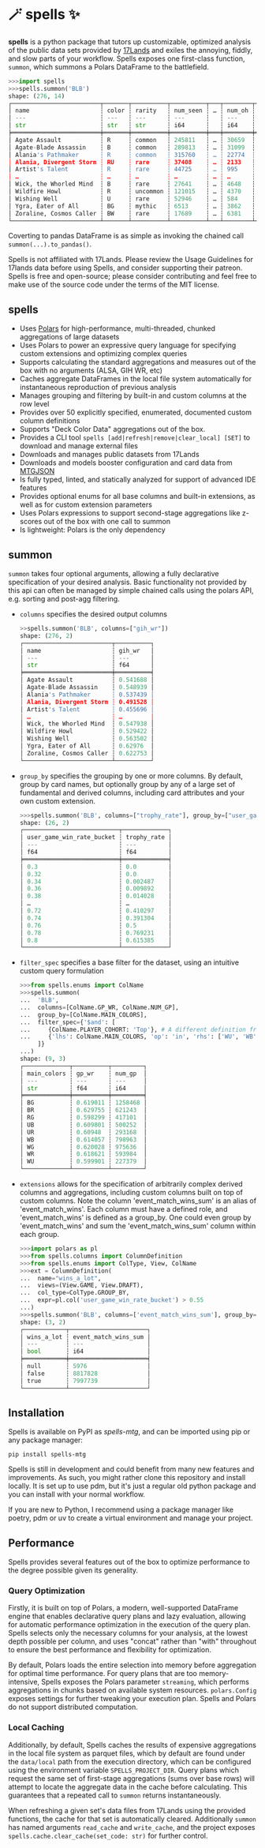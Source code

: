 # 🪄 spells ✨

**spells** is a python package that tutors up customizable, optimized analysis of the public data sets provided by [17Lands](https://www.17lands.com/) and exiles the annoying, fiddly, and slow parts of your workflow. Spells exposes one first-class function, `summon`, which summons a Polars DataFrame to the battlefield.

```python
>>>import spells
>>>spells.summon('BLB')
shape: (276, 14)
┌─────────────────────────┬───────┬──────────┬──────────┬───┬────────┬──────────┬─────────┬──────────┐
│ name                    ┆ color ┆ rarity   ┆ num_seen ┆ … ┆ num_oh ┆ oh_wr    ┆ num_gih ┆ gih_wr   │
│ ---                     ┆ ---   ┆ ---      ┆ ---      ┆   ┆ ---    ┆ ---      ┆ ---     ┆ ---      │
│ str                     ┆ str   ┆ str      ┆ i64      ┆   ┆ i64    ┆ f64      ┆ i64     ┆ f64      │
╞═════════════════════════╪═══════╪══════════╪══════════╪═══╪════════╪══════════╪═════════╪══════════╡
│ Agate Assault           ┆ R     ┆ common   ┆ 245811   ┆ … ┆ 30659  ┆ 0.529632 ┆ 72959   ┆ 0.541688 │
│ Agate-Blade Assassin    ┆ B     ┆ common   ┆ 289813   ┆ … ┆ 31099  ┆ 0.560886 ┆ 68698   ┆ 0.548939 │
│ Alania's Pathmaker      ┆ R     ┆ common   ┆ 315760   ┆ … ┆ 22774  ┆ 0.52819  ┆ 54702   ┆ 0.537439 │
│ Alania, Divergent Storm ┆ RU    ┆ rare     ┆ 37408    ┆ … ┆ 2133   ┆ 0.473043 ┆ 5843    ┆ 0.491528 │
│ Artist's Talent         ┆ R     ┆ rare     ┆ 44725    ┆ … ┆ 995    ┆ 0.433166 ┆ 2528    ┆ 0.455696 │
│ …                       ┆ …     ┆ …        ┆ …        ┆ … ┆ …      ┆ …        ┆ …       ┆ …        │
│ Wick, the Whorled Mind  ┆ B     ┆ rare     ┆ 27641    ┆ … ┆ 4648   ┆ 0.517857 ┆ 11640   ┆ 0.547938 │
│ Wildfire Howl           ┆ R     ┆ uncommon ┆ 121015   ┆ … ┆ 4370   ┆ 0.514416 ┆ 11029   ┆ 0.529422 │
│ Wishing Well            ┆ U     ┆ rare     ┆ 52946    ┆ … ┆ 584    ┆ 0.491438 ┆ 1622    ┆ 0.563502 │
│ Ygra, Eater of All      ┆ BG    ┆ mythic   ┆ 6513     ┆ … ┆ 3862   ┆ 0.620145 ┆ 9926    ┆ 0.62976  │
│ Zoraline, Cosmos Caller ┆ BW    ┆ rare     ┆ 17689    ┆ … ┆ 6381   ┆ 0.604294 ┆ 15242   ┆ 0.622753 │
└─────────────────────────┴───────┴──────────┴──────────┴───┴────────┴──────────┴─────────┴──────────┘
```

Coverting to pandas DataFrame is as simple as invoking the chained call `summon(...).to_pandas()`.

Spells is not affiliated with 17Lands. Please review the Usage Guidelines for 17lands data before using Spells, and consider supporting their patreon. Spells is free and open-source; please consider contributing and feel free to make use of the source code under the terms of the MIT license.

## spells

- Uses [Polars](https://docs.pola.rs/) for high-performance, multi-threaded, chunked aggregations of large datasets
- Uses Polars to power an expressive query language for specifying custom extensions and optimizing complex queries
- Supports calculating the standard aggregations and measures out of the box with no arguments (ALSA, GIH WR, etc)
- Caches aggregate DataFrames in the local file system automatically for instantaneous reproduction of previous analysis
- Manages grouping and filtering by built-in and custom columns at the row level
- Provides over 50 explicitly specified, enumerated, documented custom column definitions
- Supports "Deck Color Data" aggregations out of the box.
- Provides a CLI tool `spells [add|refresh|remove|clear_local] [SET]` to download and manage external files
- Downloads and manages public datasets from 17Lands
- Downloads and models booster configuration and card data from [MTGJSON](https://mtgjson.com/)
- Is fully typed, linted, and statically analyzed for support of advanced IDE features
- Provides optional enums for all base columns and built-in extensions, as well as for custom extension parameters
- Uses Polars expressions to support second-stage aggregations like z-scores out of the box with one call to summon
- Is lightweight: Polars is the only dependency

## summon

`summon` takes four optional arguments, allowing a fully declarative specification of your desired analysis. Basic functionality not provided by this api can often be managed by simple chained calls using the polars API, e.g. sorting and post-agg filtering.
  - `columns` specifies the desired output columns
    ```python
    >>spells.summon('BLB', columns=["gih_wr"])
    shape: (276, 2)
    ┌─────────────────────────┬──────────┐
    │ name                    ┆ gih_wr   │
    │ ---                     ┆ ---      │
    │ str                     ┆ f64      │
    ╞═════════════════════════╪══════════╡
    │ Agate Assault           ┆ 0.541688 │
    │ Agate-Blade Assassin    ┆ 0.548939 │
    │ Alania's Pathmaker      ┆ 0.537439 │
    │ Alania, Divergent Storm ┆ 0.491528 │
    │ Artist's Talent         ┆ 0.455696 │
    │ …                       ┆ …        │
    │ Wick, the Whorled Mind  ┆ 0.547938 │
    │ Wildfire Howl           ┆ 0.529422 │
    │ Wishing Well            ┆ 0.563502 │
    │ Ygra, Eater of All      ┆ 0.62976  │
    │ Zoraline, Cosmos Caller ┆ 0.622753 │
    └─────────────────────────┴──────────┘
    ```
  - `group_by` specifies the grouping by one or more columns. By default, group by card names, but optionally group by any of a large set of fundamental and derived columns, including card attributes and your own custom extension.
    ```python
    >>>spells.summon('BLB', columns=["trophy_rate"], group_by=["user_game_win_rate_bucket"], filter_spec={'lhs': "user_n_games_bucket", 'op': ">=", 'rhs': 50})
    shape: (26, 2)
    ┌───────────────────────────┬─────────────┐
    │ user_game_win_rate_bucket ┆ trophy_rate │
    │ ---                       ┆ ---         │
    │ f64                       ┆ f64         │
    ╞═══════════════════════════╪═════════════╡
    │ 0.3                       ┆ 0.0         │
    │ 0.32                      ┆ 0.0         │
    │ 0.34                      ┆ 0.002487    │
    │ 0.36                      ┆ 0.009892    │
    │ 0.38                      ┆ 0.014028    │
    │ …                         ┆ …           │
    │ 0.72                      ┆ 0.410297    │
    │ 0.74                      ┆ 0.391304    │
    │ 0.76                      ┆ 0.5         │
    │ 0.78                      ┆ 0.769231    │
    │ 0.8                       ┆ 0.615385    │
    └───────────────────────────┴─────────────┘
    ```
  - `filter_spec` specifies a base filter for the dataset, using an intuitive custom query formulation
    ```python
    >>>from spells.enums import ColName
    >>>spells.summon(
    ...  'BLB',
    ...  columns=[ColName.GP_WR, ColName.NUM_GP],
    ...  group_by=[ColName.MAIN_COLORS],
    ...  filter_spec={'$and': [
    ...     {ColName.PLAYER_COHORT: 'Top'}, # A different definition from 17Lands.com
    ...     {'lhs': ColName.MAIN_COLORS, 'op': 'in', 'rhs': ['WU', 'WB', 'WR', 'WG', 'UB', 'UR', 'UB', 'BR', 'BG', 'RG']}
         ]}
    ...)
    shape: (9, 3)
    ┌─────────────┬──────────┬─────────┐
    │ main_colors ┆ gp_wr    ┆ num_gp  │
    │ ---         ┆ ---      ┆ ---     │
    │ str         ┆ f64      ┆ i64     │
    ╞═════════════╪══════════╪═════════╡
    │ BG          ┆ 0.619011 ┆ 1258468 │
    │ BR          ┆ 0.629755 ┆ 621243  │
    │ RG          ┆ 0.598299 ┆ 417101  │
    │ UB          ┆ 0.609801 ┆ 500252  │
    │ UR          ┆ 0.60948  ┆ 293168  │
    │ WB          ┆ 0.614057 ┆ 798963  │
    │ WG          ┆ 0.620028 ┆ 975636  │
    │ WR          ┆ 0.618621 ┆ 593984  │
    │ WU          ┆ 0.599901 ┆ 227379  │
    └─────────────┴──────────┴─────────┘
    ```
  - `extensions` allows for the specification of arbitrarily complex derived columns and aggregations, including custom columns built on top of custom columns. Note the column 'event_match_wins_sum' is an alias of 'event_match_wins'. Each column must have a defined role, and 'event_match_wins' is defined as a group_by. One could even group by 'event_match_wins' and sum the 'event_match_wins_sum' column within each group.
    ```python
    >>>import polars as pl
    >>>from spells.columns import ColumnDefinition
    >>>from spells.enums import ColType, View, ColName
    >>>ext = ColumnDefinition(
    ...  name="wins_a_lot",
    ...  views=(View.GAME, View.DRAFT),
    ...  col_type=ColType.GROUP_BY,
    ...  expr=pl.col('user_game_win_rate_bucket') > 0.55
    ...)
    >>>spells.summon('BLB', columns=['event_match_wins_sum'], group_by=['wins_a_lot'], extensions=[ext])
    shape: (3, 2)
    ┌────────────┬──────────────────────┐
    │ wins_a_lot ┆ event_match_wins_sum │
    │ ---        ┆ ---                  │
    │ bool       ┆ i64                  │
    ╞════════════╪══════════════════════╡
    │ null       ┆ 5976                 │
    │ false      ┆ 8817828              │
    │ true       ┆ 7997739              │
    └────────────┴──────────────────────┘
    ```
    
## Installation

Spells is available on PyPI as *spells-mtg*, and can be imported using pip or any package manager:

`pip install spells-mtg`

Spells is still in development and could benefit from many new features and improvements. As such, you might rather clone this repository and install locally. It is set up to use pdm, but it's just a regular old python package and you can install with your normal workflow.

If you are new to Python, I recommend using a package manager like poetry, pdm or uv to create a virtual environment and manage your project.

## Performance

Spells provides several features out of the box to optimize performance to the degree possible given its generality.

### Query Optimization

Firstly, it is built on top of Polars, a modern, well-supported DataFrame engine that enables declarative query plans and lazy evaluation, allowing for automatic performance optimization in the execution of the query plan. Spells selects only the necessary columns for your analysis, at the lowest depth possible per column, and uses "concat" rather than "with" throughout to ensure the best performance and flexibility for optimization. 

By default, Polars loads the entire selection into memory before aggregation for optimal time performance. For query plans that are too memory-intensive, Spells exposes the Polars parameter `streaming`, which performs aggregations in chunks based on available system resources. `polars.Config` exposes settings for further tweaking your execution plan. Spells and Polars do not support distributed computation.

### Local Caching

Additionally, by default, Spells caches the results of expensive aggregations in the local file system as parquet files, which by default are found under the `data/local` path from the execution directory, which can be configured using the environment variable `SPELLS_PROJECT_DIR`. Query plans which request the same set of first-stage aggregations (sums over base rows) will attempt to locate the aggregate data in the cache before calculating. This guarantees that a repeated call to `summon` returns instantaneously.

When refreshing a given set's data files from 17Lands using the provided functions, the cache for that set is automatically cleared. Additionally `summon` has named arguments `read_cache` and `write_cache`, and the project exposes `spells.cache.clear_cache(set_code: str)` for further control.


